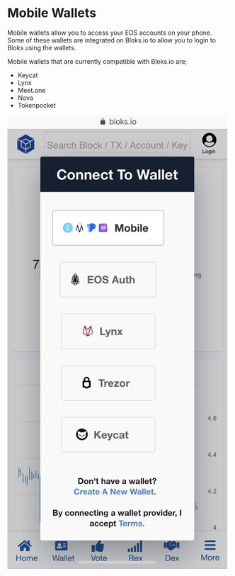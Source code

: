 # Mobile Wallets

Mobile wallets allow you to access your EOS accounts on your phone. Some of these wallets are integrated on Bloks.io to allow you to login to Bloks using the wallets.

Mobile wallets that are currently compatible with Bloks.io are;

* Keycat
* Lynx
* Meet.one
* Nova
* Tokenpocket

![](../../.gitbook/assets/image%20%28154%29.png)

